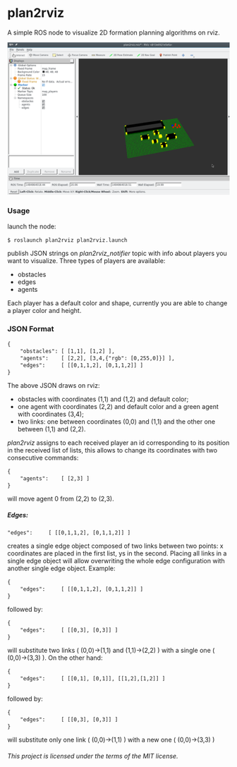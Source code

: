 # plan2rviz

A simple ROS node to visualize 2D formation planning algorithms on rviz.

![alt tag](https://raw.githubusercontent.com/Redshift92/plan2rviz/master/screens/screen_1.png)

### Usage

launch the node:

    $ roslaunch plan2rviz plan2rviz.launch

publish JSON strings on *plan2rviz_notifier* topic with info about players you want to visualize.
Three types of players are available:

  - obstacles
  - edges
  - agents

Each player has a default color and shape, currently you are able to change a player color and height.

### JSON Format

    {
        "obstacles": [ [1,1], [1,2] ],
        "agents":    [ [2,2], [3,4,{"rgb": [0,255,0]}] ],
        "edges":     [ [[0,1,1,2], [0,1,1,2]] ]
    }

The above JSON draws on rviz:

  - obstacles with coordinates (1,1) and (1,2) and default color;
  - one agent with coordinates (2,2) and default color and a green agent with coordinates (3,4);
  - two links: one between coordinates (0,0) and (1,1) and the other one between (1,1) and (2,2).

*plan2rviz* assigns to each received player an id corresponding to its position in the received list of lists, this allows to change its coordinates with two consecutive commands:

    {
        "agents":    [ [2,3] ]
    }

 will move agent 0 from (2,2) to (2,3).

##### Edges:

    "edges":     [ [[0,1,1,2], [0,1,1,2]] ]

creates a single edge object composed of two links between two points: x coordinates are placed in the first list, ys in the second.
Placing all links in a single edge object will allow overwriting the whole edge configuration with another single edge object.
Example:

    {
        "edges":     [ [[0,1,1,2], [0,1,1,2]] ]
    }

followed by:

    {
        "edges":     [ [[0,3], [0,3]] ]
    }

will substitute two links ( (0,0)->(1,1) and (1,1)->(2,2) ) with a single one ( (0,0)->(3,3) ).
On the other hand:

    {
        "edges":     [ [[0,1], [0,1]], [[1,2],[1,2]] ]
    }

followed by:

    {
        "edges":     [ [[0,3], [0,3]] ]
    }

will substitute only one link ( (0,0)->(1,1) ) with a new one ( (0,0)->(3,3) )

###### This project is licensed under the terms of the MIT license.
